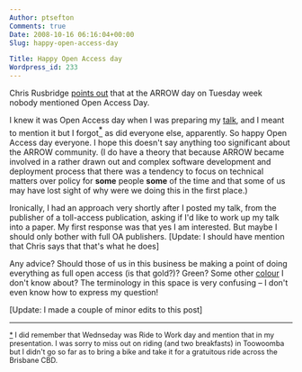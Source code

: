 ```yaml
---
Author: ptsefton
Comments: true
Date: 2008-10-16 06:16:04+00:00
Slug: happy-open-access-day

Title: Happy Open Access day
Wordpress_id: 233
---
```


<div>

<div class="page-toc">

</div>

<div>

Chris Rusbridge [points
out](http://digitalcuration.blogspot.com/2008/10/open-access-day.html)
that at the ARROW day on Tuesday week nobody mentioned Open Access Day.

I knew it was Open Access day when I was preparing my
[talk](http://ptsefton.com/2008/10/14/what-the-oai-ore-protocol-can-do-for-you.htm),
and I meant to mention it but I forgot[<span
style="vertical-align: super;"><span
class="footnote">\*</span></span>](#ftn0) as did everyone else,
apparently. So happy Open Access day everyone. I hope this doesn't say
anything too significant about the ARROW community. (I do have a theory
that because ARROW became involved in a rather drawn out and complex
software development and deployment process that there was a tendency to
focus on technical matters over policy for **some** people **some** of
the time and that some of us may have lost sight of why were we doing
this in the first place.)

Ironically, I had an approach very shortly after I posted my talk, from
the publisher of a toll-access publication, asking if I'd like to work
up my talk into a paper. My first response was that yes I am interested.
But maybe I should only bother with full OA publishers. [Update: I
should have mention that Chris says that that's what he does]

Any advice? Should those of us in this business be making a point of
doing everything as full open access (is that gold?)? Green? Some other
[colour](http://www.sherpa.ac.uk/romeoinfo.html#colours) I don't know
about? The terminology in this space is very confusing <span
class="spCh spChx2013">–</span> I don't even know how to express my
question!

[Update: I made a couple of minor edits to this post]

------------------------------------------------------------------------

<div style="font-size: .9em;">

<span class="footnote"></span>
[\*](#ftn0-text) I did remember that Wednseday was Ride to Work day and
mention that in my presentation. I was sorry to miss out on riding (and
two breakfasts) in Toowoomba but I didn't go so far as to bring a bike
and take it for a gratuitous ride across the Brisbane CBD.

</span>

</div>

</div>

</div>
